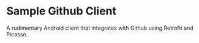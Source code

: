 Sample Github Client
========

A rudimentary Android client that integrates with Github using Retrofit and Picasso.

